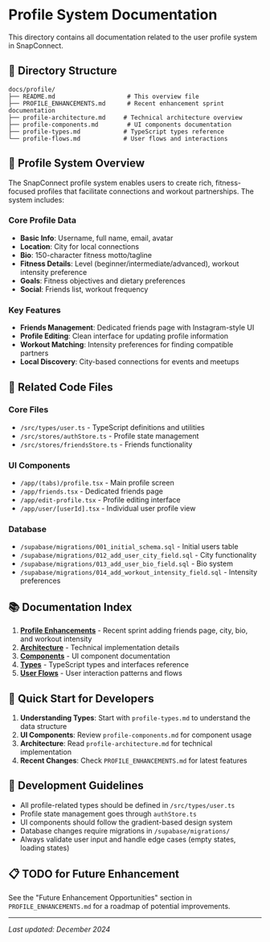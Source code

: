 # Profile System Documentation

This directory contains all documentation related to the user profile system in SnapConnect.

## 📁 Directory Structure

```
docs/profile/
├── README.md                    # This overview file
├── PROFILE_ENHANCEMENTS.md      # Recent enhancement sprint documentation
├── profile-architecture.md     # Technical architecture overview
├── profile-components.md        # UI components documentation
├── profile-types.md            # TypeScript types reference
└── profile-flows.md            # User flows and interactions
```

## 🎯 Profile System Overview

The SnapConnect profile system enables users to create rich, fitness-focused profiles that facilitate connections and workout partnerships. The system includes:

### Core Profile Data
- **Basic Info**: Username, full name, email, avatar
- **Location**: City for local connections
- **Bio**: 150-character fitness motto/tagline
- **Fitness Details**: Level (beginner/intermediate/advanced), workout intensity preference
- **Goals**: Fitness objectives and dietary preferences
- **Social**: Friends list, workout frequency

### Key Features
- **Friends Management**: Dedicated friends page with Instagram-style UI
- **Profile Editing**: Clean interface for updating profile information
- **Workout Matching**: Intensity preferences for finding compatible partners
- **Local Discovery**: City-based connections for events and meetups

## 🔗 Related Code Files

### Core Files
- `/src/types/user.ts` - TypeScript definitions and utilities
- `/src/stores/authStore.ts` - Profile state management
- `/src/stores/friendsStore.ts` - Friends functionality

### UI Components
- `/app/(tabs)/profile.tsx` - Main profile screen
- `/app/friends.tsx` - Dedicated friends page
- `/app/edit-profile.tsx` - Profile editing interface
- `/app/user/[userId].tsx` - Individual user profile view

### Database
- `/supabase/migrations/001_initial_schema.sql` - Initial users table
- `/supabase/migrations/012_add_user_city_field.sql` - City functionality
- `/supabase/migrations/013_add_user_bio_field.sql` - Bio system
- `/supabase/migrations/014_add_workout_intensity_field.sql` - Intensity preferences

## 📚 Documentation Index

1. **[Profile Enhancements](./PROFILE_ENHANCEMENTS.md)** - Recent sprint adding friends page, city, bio, and workout intensity
2. **[Architecture](./profile-architecture.md)** - Technical implementation details
3. **[Components](./profile-components.md)** - UI component documentation
4. **[Types](./profile-types.md)** - TypeScript types and interfaces reference
5. **[User Flows](./profile-flows.md)** - User interaction patterns and flows

## 🚀 Quick Start for Developers

1. **Understanding Types**: Start with `profile-types.md` to understand the data structure
2. **UI Components**: Review `profile-components.md` for component usage
3. **Architecture**: Read `profile-architecture.md` for technical implementation
4. **Recent Changes**: Check `PROFILE_ENHANCEMENTS.md` for latest features

## 🔧 Development Guidelines

- All profile-related types should be defined in `/src/types/user.ts`
- Profile state management goes through `authStore.ts`
- UI components should follow the gradient-based design system
- Database changes require migrations in `/supabase/migrations/`
- Always validate user input and handle edge cases (empty states, loading states)

## 📋 TODO for Future Enhancement

See the "Future Enhancement Opportunities" section in `PROFILE_ENHANCEMENTS.md` for a roadmap of potential improvements.

---

*Last updated: December 2024*